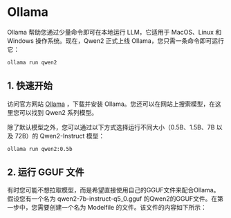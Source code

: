 # Ollama

Ollama 帮助您通过少量命令即可在本地运行 LLM，它适用于 MacOS、Linux 和 Windows 操作系统。现在，Qwen2 正式上线 Ollama，您只需一条命令即可运行它：

```bash
ollama run qwen2
```

## 1. 快速开始

访问官方网站 [Ollama](https://ollama.com/download) ，下载并安装 Ollama。您还可以在网站上搜索模型，在这里您可以找到 Qwen2 系列模型。

除了默认模型之外，您可以通过以下方式选择运行不同大小（0.5B、1.5B、7B 以及 72B）的 Qwen2-Instruct 模型：

```bash linenums="1"
ollama run qwen2:0.5b
```

## 2. 运行 GGUF 文件

有时您可能不想拉取模型，而是希望直接使用自己的GGUF文件来配合Ollama。假设您有一个名为 qwen2-7b-instruct-q5_0.gguf 的Qwen2的GGUF文件。在第一步中，您需要创建一个名为 Modelfile 的文件。该文件的内容如下所示：
